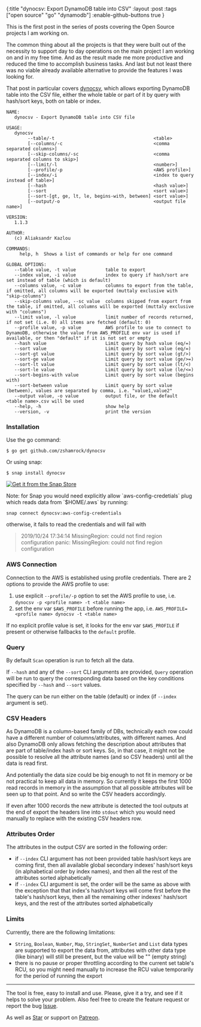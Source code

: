 {:title "dynocsv: Export DynamoDB table into CSV"
:layout :post
:tags ["open source" "go" "dynamodb"]
:enable-github-buttons true
}

This is the first post in the series of posts covering the Open Source projects I am working on.

<div class="alert alert-info" role="alert">
The common thing about all the projects is that they were built out of the necessity to support day to day operations on 
the main project I am working on and in my free time. And as the result made me more productive and reduced the time to 
accomplish business tasks. And last but not least there was no viable already available alternative to provide the 
features I was looking for.
</div>

That post in particular covers [dynocsv](https://github.com/zshamrock/dynocsv), which allows exporting DynamoDB table into the CSV file, either the whole table or part of it by query with hash/sort keys, both on table or index.

```
NAME:
   dynocsv - Export DynamoDB table into CSV file

USAGE:
   dynocsv     
        --table/-t                                     <table> 
        [--columns/-c                                  <comma separated columns>] 
        [--skip-columns/-sc                            <comma separated columns to skip>] 
        [--limit/-l                                    <number>]
        [--profile/-p                                  <AWS profile>]
        [--index/-i                                    <index to query instead of table>]
        [--hash                                        <hash value>]
        [--sort                                        <sort value>]
        [--sort-[gt, ge, lt, le, begins-with, between] <sort value>]
        [--output/-o                                   <output file name>]

VERSION:
   1.1.3

AUTHOR:
   (c) Aliaksandr Kazlou

COMMANDS:
     help, h  Shows a list of commands or help for one command

GLOBAL OPTIONS:
   --table value, -t value           table to export
   --index value, -i value           index to query if hash/sort are set instead of table (which is default)
   --columns value, -c value         columns to export from the table, if omitted, all columns will be exported (muttaly exclusive with "skip-columns")
   --skip-columns value, --sc value  columns skipped from export from the table, if omitted, all columns will be exported (muttaly exclusive with "columns")
   --limit value, -l value           limit number of records returned, if not set (i.e. 0) all items are fetched (default: 0)
   --profile value, -p value         AWS profile to use to connect to DynamoDB, otherwise the value from AWS_PROFILE env var is used if available, or then "default" if it is not set or empty
   --hash value                      Limit query by hash value (eq/=)
   --sort value                      Limit query by sort value (eq/=)
   --sort-gt value                   Limit query by sort value (gt/>)
   --sort-ge value                   Limit query by sort value (ge/>=)
   --sort-lt value                   Limit query by sort value (lt/<)
   --sort-le value                   Limit query by sort value (le/<=)
   --sort-begins-with value          Limit query by sort value (begins with)
   --sort-between value              Limit query by sort value (between), values are separated by comma, i.e. "value1,value2"
   --output value, -o value          output file, or the default <table name>.csv will be used
   --help, -h                        show help
   --version, -v                     print the version
```

### Installation

Use the go command:

```
$ go get github.com/zshamrock/dynocsv
```

Or using snap:

```
$ snap install dynocsv
```

[![Get it from the Snap Store](https://snapcraft.io/static/images/badges/en/snap-store-black.svg)](https://snapcraft.io/dynocsv)

<div class="alert alert-warning" role="alert">
Note: for Snap you would need explicitly allow `aws-config-credetials` plug which reads data from `$HOME/.aws` by running:
</div>

```
snap connect dynocsv:aws-config-credentials
```

otherwise, it fails to read the credentials and will fail with

> 2019/10/24 17:34:14 MissingRegion: could not find region configuration
   panic: MissingRegion: could not find region configuration

### AWS Connection

Connection to the AWS is established using profile credentials. There are 2 options to provide the AWS profile to use:

1. use explicit `--profile/-p` option to set the AWS profile to use, i.e. `dynocsv -p <profile name> -t <table name>`
2. set the env var `$AWS_PROFILE` before running the app, i.e. `AWS_PROFILE=<profile name> dynocsv -t <table name>`

If no explicit profile value is set, it looks for the env var `$AWS_PROFILE` if present or otherwise fallbacks to the `default` profile.

### Query

By default `Scan` operation is run to fetch all the data.

If `--hash` and any of the `--sort` CLI arguments are provided,
`Query` operation will be run to query the corresponding data based on the key conditions specified by `--hash` and `--sort` values. 

The query can be run either on the table (default) or index (if `--index` argument is set).

### CSV Headers

As DynamoDB is a column-based family of DBs, technically each row could have a different number of columns/attributes, with different names. And also DynamoDB only allows fetching the description about attributes that are part of table/index hash or sort keys. So, in that case, it might not be possible to resolve all the attribute names (and so CSV headers) until all the data is read first. 

And potentially the data size could be big enough to not fit in memory or be not practical to keep all data in memory. 
So currently it keeps the first 1000 read records in memory in the assumption that all possible attributes will be seen 
up to that point. And so write the CSV headers accordingly.

If even after 1000 records the new attribute is detected the tool outputs at the end of export the headers line into `stdout` 
which you would need manually to replace with the existing CSV headers row.

### Attributes Order

The attributes in the output CSV are sorted in the following order:

- if `--index` CLI argument has not been provided table hash/sort keys are coming first, then all available global secondary indexes' hash/sort keys (in alphabetical order by index names), and then all the rest of the attributes sorted alphabetically
- if `--index` CLI argument is set, the order will be the same as above with the exception that that index's hash/sort keys will come first before the table's hash/sort keys, then all the remaining other indexes' hash/sort keys, and the rest of the attributes sorted alphabetically

### Limits

Currently, there are the following limitations:

- `String`, `Boolean`, `Number`, `Map`, `StringSet`, `NumberSet` and `List` data types are supported to export the data from, attributes with other data type (like binary) will still be present, but the value will be "" (empty string)
- there is no pause or proper throttling according to the current set table's RCU, so you might need manually to increase the RCU value temporarily for the period of running the export

- - -

The tool is free, easy to install and use. Please, give it a try, and see if it helps to solve your problem. Also feel free to create the feature request or report the bug 
<a class="github-button" href="https://github.com/zshamrock/dynocsv/issues" data-size="large" aria-label="Issue zshamrock/dynocsv on GitHub">Issue</a>.

As well as <a class="github-button" href="https://github.com/zshamrock/dynocsv" data-size="large" data-show-count="true" aria-label="Star zshamrock/dynocsv on GitHub">Star</a> or support on <i class="fab fa-patreon fa-lg"></i> [Patreon](https://www.patreon.com/akazlou).
